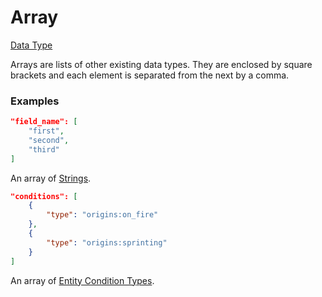 # Array

[Data Type](../data_types.md)

Arrays are lists of other existing data types. They are enclosed by square brackets and each element is separated from the next by a comma.


### Examples

```json
"field_name": [
    "first",
    "second",
    "third"
]
```

An array of [Strings](string.md).
<br>


```json
"conditions": [
    {
        "type": "origins:on_fire"
    },
    {
        "type": "origins:sprinting"
    }
]
```

An array of [Entity Condition Types](https://origins.readthedocs.io/en/latest/types/entity_condition_types/).
